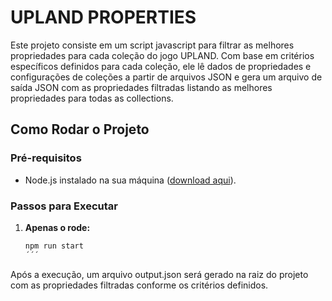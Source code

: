 # UPLAND PROPERTIES

Este projeto consiste em um script javascript para filtrar as melhores propriedades para cada coleção do jogo UPLAND.
Com base em critérios específicos definidos para cada coleção, ele lê dados de propriedades e configurações de coleções a partir de arquivos JSON e gera um arquivo de saída JSON com as propriedades filtradas listando as melhores propriedades para todas as collections.

## Como Rodar o Projeto

### Pré-requisitos

- Node.js instalado na sua máquina ([download aqui](https://nodejs.org/)).

### Passos para Executar

1. **Apenas o rode:**
   ```bash
   npm run start
   ´´´
   ```

Após a execução, um arquivo output.json será gerado na raiz do projeto com as propriedades filtradas conforme os critérios definidos.
